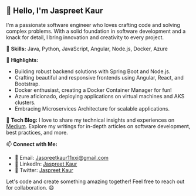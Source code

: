 ## 👋 Hello, I'm Jaspreet Kaur

I'm a passionate software engineer who loves crafting code and solving complex problems. With a solid foundation in software development and a knack for detail, I bring innovation and creativity to every project.

🚀 **Skills:** Java, Python, JavaScript, Angular, Node.js, Docker, Azure

🌟 **Highlights:**
- Building robust backend solutions with Spring Boot and Node.js.
- Crafting beautiful and responsive frontends using Angular, React, and Bootstrap.
- Docker enthusiast, creating a Docker Container Manager for fun!
- Azure aficionado, deploying applications on virtual machines and AKS clusters.
- Embracing Microservices Architecture for scalable applications.

📝 **Tech Blog:** I love to share my technical insights and experiences on [Medium](https://medium.com/@jaspreetkaur25). Explore my writings for in-depth articles on software development, best practices, and more.

📫 **Connect with Me:**
- 📧 Email: Jaspreetkaur11xxi@gmail.com
- 💼 LinkedIn: [Jaspreet Kaur](https://www.linkedin.com/in/jaspreet-kaur-036a52224/)
- 📧 Twitter: [Jaspreet Kaur](https://twitter.com/Jaspreet_Kaur25)
  

  

Let's code and create something amazing together! Feel free to reach out for collaboration. 😄
